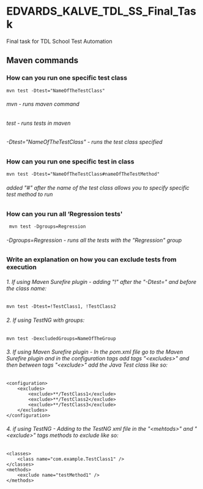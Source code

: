 # EDVARDS_KALVE_TDL_SS_Final_Task
Final task for TDL School Test Automation
## Maven commands
### **How can you run one specific test class**
    mvn test -Dtest="NameOfTheTestClass"
###### mvn - runs maven command
###### test - runs tests in maven
###### -Dtest="NameOfTheTestClass" - runs the test class specified
####
### **How can you run one specific test in class**
    mvn test -Dtest="NameOfTheTestClass#nameOfTheTestMethod"
###### added "#" after the name of the test class allows you to specify specific test method to run
####
### **How can you run all ‘Regression tests'**
     mvn test -Dgroups=Regression
###### -Dgroups=Regression - runs all the tests with the "Regression" group
####
### **Write an explanation on how you can exclude tests from execution**
###### 1. If using Maven Surefire plugin - adding "!" after the "-Dtest=" and before the class name:
    mvn test -Dtest=!TestClass1, !TestClass2
###### 2. If using TestNG with groups:
    mvn test -DexcludedGroups=NameOfTheGroup
###### 3. If using Maven Surefire plugin - In the pom.xml file go to the Maven Surefire plugin and in the configuration tags add tags "\<excludes>\" and then between tags "\<exclude>\" add the Java Test class like so:
    <configuration>
        <excludes>
            <exclude>**/TestClass1</exclude>
            <exclude>**/TestClass2</exclude>
            <exclude>**/TestClass3</exclude>
        </excludes>
    </configuration>
###### 4. if using TestNG - Adding to the TestNG xml file in the "\<mehtods>\" and "\<exclude>\" tags methods to exclude like so:
    <classes>
        <class name="com.example.TestClass1" />
    </classes>
    <methods>
        <exclude name="testMethod1" />
    </methods>
